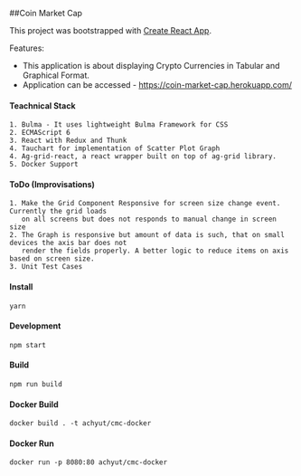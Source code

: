 ##Coin Market Cap

This project was bootstrapped with [Create React App](https://github.com/facebookincubator/create-react-app).

Features:
- This application is about displaying Crypto Currencies in Tabular and Graphical Format.
- Application can be accessed - https://coin-market-cap.herokuapp.com/


#### Teachnical Stack
```
1. Bulma - It uses lightweight Bulma Framework for CSS
2. ECMAScript 6
3. React with Redux and Thunk
4. Tauchart for implementation of Scatter Plot Graph
4. Ag-grid-react, a react wrapper built on top of ag-grid library.
5. Docker Support 
```

#### ToDo (Improvisations)
````
1. Make the Grid Component Responsive for screen size change event. Currently the grid loads
   on all screens but does not responds to manual change in screen size
2. The Graph is responsive but amount of data is such, that on small devices the axis bar does not
   render the fields properly. A better logic to reduce items on axis based on screen size.
3. Unit Test Cases

````

#### Install
```
yarn
```

#### Development
```
npm start
```

#### Build
```
npm run build
```

#### Docker Build
```
docker build . -t achyut/cmc-docker
```

#### Docker Run
```
docker run -p 8080:80 achyut/cmc-docker
```

